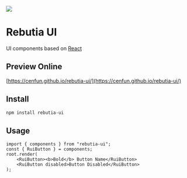![](/scripts/rebutia.jpg)

# Rebutia UI
UI components based on [React](https://github.com/facebook/react/)
## Preview Online
[https://cenfun.github.io/rebutia-ui/](https://cenfun.github.io/rebutia-ui/)

## Install
```bash
npm install rebutia-ui
```
## Usage
```
import { components } from "rebutia-ui";
const { RuiButton } = components;
root.render(
    <RuiButton><b>Bold</b> Button Name</RuiButton>
    <RuiButton disabled>Button Disabled</RuiButton>
);
```